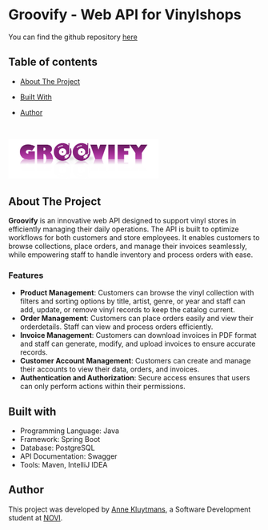 # Groovify - Web API for Vinylshops

You can find the github repository [here](https://github.com/AnneKluytmans/novi-backend-final-project-groovify-web-api)

## Table of contents

- [About The Project](#about-the-project)
- [Built With](#built-with)
- [Author](#author)

  <br>

<img src="src/main/resources/assets/groovifyLogo.png" alt="Groovify Logo" width="300"/>


## About The Project

**Groovify** is an innovative web API designed to support vinyl stores in efficiently managing their daily operations.
The API is built to optimize workflows for both customers and store employees. It enables customers to browse
collections, place orders, and manage their invoices seamlessly, while empowering staff to handle inventory and
process orders with ease.

### Features
- **Product Management**: Customers can browse the vinyl collection with filters and sorting options by title, artist,
  genre, or year and staff can add, update, or remove vinyl records to keep the catalog current.
- **Order Management**: Customers can place orders easily and view their orderdetails. Staff can view and process orders efficiently.
- **Invoice Management**: Customers can download invoices in PDF format and staff can generate, modify, and upload invoices to ensure accurate records.
- **Customer Account Management**: Customers can create and manage their accounts to view their data, orders, and invoices.
- **Authentication and Authorization**: Secure access ensures that users can only perform actions within their permissions.


## Built with
- Programming Language: Java
- Framework: Spring Boot
- Database: PostgreSQL
- API Documentation: Swagger
- Tools: Maven, IntelliJ IDEA


## Author
This project was developed by [Anne Kluytmans](https://github.com/AnneKluytmans), a Software Development student
at [NOVI](https://www.novi.nl/).